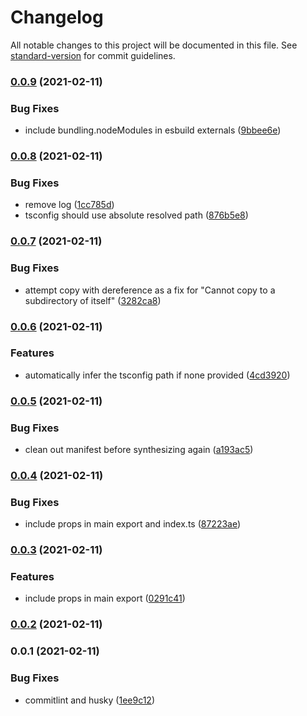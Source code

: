 # Changelog

All notable changes to this project will be documented in this file. See [standard-version](https://github.com/conventional-changelog/standard-version) for commit guidelines.

### [0.0.9](https://github.com/teamplanes/cdk-watch/compare/v0.0.8...v0.0.9) (2021-02-11)


### Bug Fixes

* include bundling.nodeModules in esbuild externals ([9bbee6e](https://github.com/teamplanes/cdk-watch/commit/9bbee6e563bce00bf3dc874d1e7d9967e8196821))

### [0.0.8](https://github.com/teamplanes/cdk-watch/compare/v0.0.7...v0.0.8) (2021-02-11)


### Bug Fixes

* remove log ([1cc785d](https://github.com/teamplanes/cdk-watch/commit/1cc785dc3a20da6f461d4e618febfc831196c887))
* tsconfig should use absolute resolved path ([876b5e8](https://github.com/teamplanes/cdk-watch/commit/876b5e8095659a6776d2ed392fc420f3360c422d))

### [0.0.7](https://github.com/teamplanes/cdk-watch/compare/v0.0.6...v0.0.7) (2021-02-11)


### Bug Fixes

* attempt copy with dereference as a fix for "Cannot copy to a subdirectory of itself" ([3282ca8](https://github.com/teamplanes/cdk-watch/commit/3282ca82801146d8c4ad54e2032e9bfe1bf43bc0))

### [0.0.6](https://github.com/teamplanes/cdk-watch/compare/v0.0.5...v0.0.6) (2021-02-11)


### Features

* automatically infer the tsconfig path if none provided ([4cd3920](https://github.com/teamplanes/cdk-watch/commit/4cd39204a199a6c4bbef4d2c0b27da889cbc8ae4))

### [0.0.5](https://github.com/teamplanes/cdk-watch/compare/v0.0.4...v0.0.5) (2021-02-11)


### Bug Fixes

* clean out manifest before synthesizing again ([a193ac5](https://github.com/teamplanes/cdk-watch/commit/a193ac57f3f095f66612650300758aa588404e01))

### [0.0.4](https://github.com/teamplanes/cdk-watch/compare/v0.0.3...v0.0.4) (2021-02-11)


### Bug Fixes

* include props in main export and index.ts ([87223ae](https://github.com/teamplanes/cdk-watch/commit/87223ae004c191827e518c352c977325529d7dd2))

### [0.0.3](https://github.com/teamplanes/cdk-watch/compare/v0.0.1...v0.0.3) (2021-02-11)


### Features

* include props in main export ([0291c41](https://github.com/teamplanes/cdk-watch/commit/0291c41fb606f3814fcd51436ff1dea97406a953))

### [0.0.2](https://github.com/teamplanes/cdk-watch/compare/v0.0.1...v0.0.2) (2021-02-11)

### 0.0.1 (2021-02-11)


### Bug Fixes

* commitlint and husky ([1ee9c12](https://github.com/teamplanes/cdk-watch/commit/1ee9c12e3dc75c27c061eca7947031b516863bc6))
